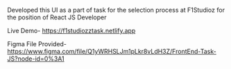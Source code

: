 Developed this UI as a part of task for the selection process at F1Studioz for the position of React JS Developer

Live Demo- https://f1studiozztask.netlify.app

Figma File Provided-https://www.figma.com/file/Q1yWRHSLJm1pLkr8vLdH3Z/FrontEnd-Task-JS?node-id=0%3A1

